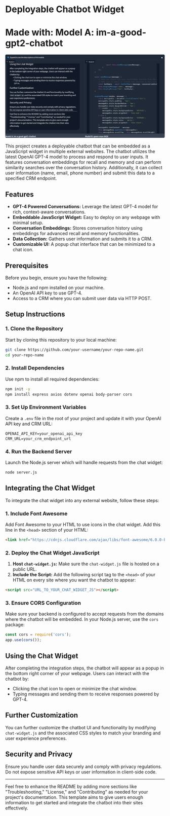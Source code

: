 # Deployable Chatbot Widget
# Made with: Model A: im-a-good-gpt2-chatbot
![Alt text for the image](chatbot-arena.png)

This project creates a deployable chatbot that can be embedded as a JavaScript widget in multiple external websites. The chatbot utilizes the latest OpenAI GPT-4 model to process and respond to user inputs. It features conversation embeddings for recall and memory and can perform similarity searches over the conversation history. Additionally, it can collect user information (name, email, phone number) and submit this data to a specified CRM endpoint.

## Features

- **GPT-4 Powered Conversations:** Leverage the latest GPT-4 model for rich, context-aware conversations.
- **Embeddable JavaScript Widget:** Easy to deploy on any webpage with minimal setup.
- **Conversation Embeddings:** Stores conversation history using embeddings for advanced recall and memory functionalities.
- **Data Collection:** Gathers user information and submits it to a CRM.
- **Customizable UI:** A popup chat interface that can be minimized to a chat icon.

## Prerequisites

Before you begin, ensure you have the following:

- Node.js and npm installed on your machine.
- An OpenAI API key to use GPT-4.
- Access to a CRM where you can submit user data via HTTP POST.

## Setup Instructions

### 1. Clone the Repository

Start by cloning this repository to your local machine:

```bash
git clone https://github.com/your-username/your-repo-name.git
cd your-repo-name
```

### 2. Install Dependencies

Use npm to install all required dependencies:

```bash
npm init -y
npm install express axios dotenv openai body-parser cors
```

### 3. Set Up Environment Variables

Create a `.env` file in the root of your project and update it with your OpenAI API key and CRM URL:

```plaintext
OPENAI_API_KEY=your_openai_api_key
CRM_URL=your_crm_endpoint_url
```

### 4. Run the Backend Server

Launch the Node.js server which will handle requests from the chat widget:

```bash
node server.js
```

## Integrating the Chat Widget

To integrate the chat widget into any external website, follow these steps:

### 1. Include Font Awesome

Add Font Awesome to your HTML to use icons in the chat widget. Add this line in the `<head>` section of your HTML:

```html
<link href="https://cdnjs.cloudflare.com/ajax/libs/font-awesome/6.0.0-beta3/css/all.min.css" rel="stylesheet">
```

### 2. Deploy the Chat Widget JavaScript

1. **Host `chat-widget.js`:** Make sure the `chat-widget.js` file is hosted on a public URL.
2. **Include the Script:** Add the following script tag to the `<head>` of your HTML on every site where you want the chatbot to appear:

```html
<script src="URL_TO_YOUR_CHAT_WIDGET_JS"></script>
```

### 3. Ensure CORS Configuration

Make sure your backend is configured to accept requests from the domains where the chatbot will be embedded. In your Node.js server, use the `cors` package:

```javascript
const cors = require('cors');
app.use(cors());
```

## Using the Chat Widget

After completing the integration steps, the chatbot will appear as a popup in the bottom right corner of your webpage. Users can interact with the chatbot by:

- Clicking the chat icon to open or minimize the chat window.
- Typing messages and sending them to receive responses powered by GPT-4.

## Further Customization

You can further customize the chatbot UI and functionality by modifying `chat-widget.js` and the associated CSS styles to match your branding and user experience preferences.

## Security and Privacy

Ensure you handle user data securely and comply with privacy regulations. Do not expose sensitive API keys or user information in client-side code.

---

Feel free to enhance the README by adding more sections like "Troubleshooting," "License," and "Contributing" as needed for your project's documentation. This template aims to give users enough information to get started and integrate the chatbot into their sites effectively.

